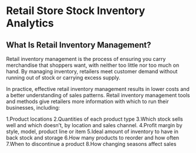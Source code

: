 # Retail Store Stock Inventory Analytics

## What Is Retail Inventory Management?
 Retail inventory management is the process of ensuring you carry merchandise that shoppers want, with neither too little nor too much on hand. By managing inventory, retailers meet customer demand without running out of stock or carrying excess supply.

 In practice, effective retail inventory management results in lower costs and a better understanding of sales patterns. Retail inventory management tools and methods give retailers more information with which to run their businesses, including:

1.Product locations
2.Quantities of each product type
3.Which stock sells well and which doesn’t, by location and sales channel.
4.Profit margin by style, model, product line or item
5.Ideal amount of inventory to have in back stock and storage
6.How many products to reorder and how often
7.When to discontinue a product
8.How changing seasons affect sales

<center img scr=https://static01.nyt.com/images/2020/02/16/business/16VIEW/16VIEW-articleLarge.gif?quality=75&auto=webp&disable=upscale></center>

